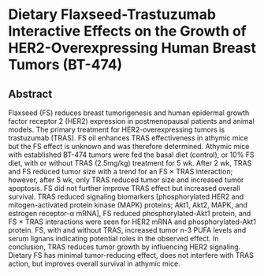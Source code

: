 # Dietary Flaxseed-Trastuzumab Interactive Effects on the Growth of HER2-Overexpressing Human Breast Tumors (BT-474)

## Abstract

Flaxseed (FS) reduces breast tumorigenesis and human epidermal growth factor receptor 2 (HER2) expression in postmenopausal patients and animal models. The primary treatment for HER2-overexpressing tumors is trastuzumab (TRAS). FS oil enhances TRAS effectiveness in athymic mice but the FS effect is unknown and was therefore determined. Athymic mice with established BT-474 tumors were fed the basal diet (control), or 10% FS diet, with or without TRAS (2.5mg/kg) treatment for 5 wk. After 2 wk, TRAS and FS reduced tumor size with a trend for an FS × TRAS interaction; however, after 5 wk, only TRAS reduced tumor size and increased tumor apoptosis. FS did not further improve TRAS effect but increased overall survival. TRAS reduced signaling biomarkers [phosphorylated HER2 and mitogen-activated protein kinase (MAPK) proteins; Akt1, Akt2, MAPK, and estrogen receptor-α mRNA], FS reduced phosphorylated-Akt1 protein, and FS × TRAS interactions were seen for HER2 mRNA and phosphorylated-Akt1 protein. FS, with and without TRAS, increased tumor n-3 PUFA levels and serum lignans indicating potential roles in the observed effect. In conclusion, TRAS reduces tumor growth by influencing HER2 signaling. Dietary FS has minimal tumor-reducing effect, does not interfere with TRAS action, but improves overall survival in athymic mice.